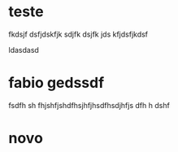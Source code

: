 teste
=====

fkdsjf dsfjdskfjk sdjfk dsjfk jds kfjdsfjkdsf

ldasdasd

fabio gedssdf
=============


fsdfh sh fhjshfjshdfhsjhfjhsdfhsdjhfjs dfh h dshf


novo
====
